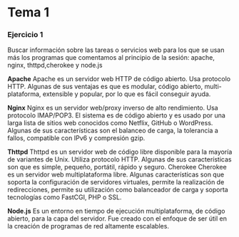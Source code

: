 # Tema 1

### Ejercicio 1
Buscar información sobre las tareas o servicios web para los que se usan más los programas que comentamos al principio de la sesión: apache, nginx, thttpd,cherokee y node.js

**Apache**
Apache es un servidor web HTTP de código abierto. Usa protocolo HTTP. Algunas de sus ventajas es que es modular, código abierto, multi-plataforma, extensible y popular, por lo que es fácil conseguir ayuda.

**Nginx**
Nginx es un servidor web/proxy inverso de alto rendimiento. Usa protocolo IMAP/POP3. El sistema es de código abierto y es usado por una larga lista de sitios web conocidos como Netflix, GitHub o WordPress. Algunas de sus características son el balanceo de carga, la tolerancia a fallos, compatible con IPv6 y compresión gzip.

**Thttpd**
Thttpd es un servidor web de código libre disponible para la mayoría de variantes de Unix. Utiliza protocolo HTTP. Algunas de sus características son que es simple, pequeño, portátil, rápido y seguro.
Cherokee
Cherokee es un servidor web multiplataforma libre. Algunas características son que soporta la configuración de servidores virtuales, permite la realización de redirecciones, permite su utilización como balanceador de carga y soporta tecnologías como FastCGI, PHP o SSL.

**Node.js**
Es un entorno en tiempo de ejecución multiplataforma, de código abierto, para la capa del servidor. Fue creado con el enfoque de ser útil en la creación de programas de red altamente escalables.